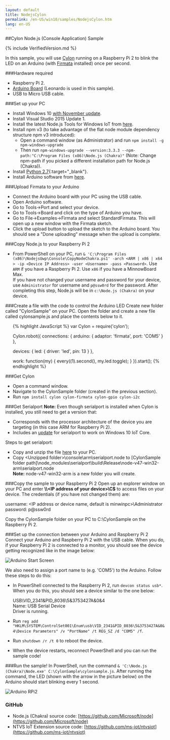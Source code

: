 ```yaml
---
layout: default
title: NodejsCylon
permalink: /en-US/win10/samples/NodejsCylon.htm
lang: en-US
---
```


##Cylon Node.js (Console Application) Sample

{% include VerifiedVersion.md %}

In this sample, you will use [Cylon](https://www.npmjs.com/package/cylon) running on a Raspberry Pi 2 to blink the LED on an Arduino (with [Firmata](https://www.npmjs.com/package/firmata) installed) once per second.

###Hardware required
* Raspberry Pi 2.
* [Arduino Board](https://www.arduino.cc/en/main/products) (Leonardo is used in this sample).
* USB to Micro USB cable.

###Set up your PC
* Install Windows 10 [with November update](http://windows.microsoft.com/en-us/windows-10/windows-update-faq).
* Install Visual Studio 2015 Update 1.
* Install the latest Node.js Tools for Windows IoT from [here](https://github.com/ms-iot/ntvsiot/releases).
* Install npm v3 (to take advantage of the flat node module dependency structure npm v3 introduced):
  * Open a command window (as Administrator) and run `npm install -g npm-windows-upgrade`
  * Then run `npm-windows-upgrade --version:3.3.3 --npm-path:"C:\Program Files (x86)\Node.js (Chakra)"` (Note: Change npm-path if you picked a different installation path for Node.js (Chakra)).
* Install [Python 2.7](https://www.python.org/downloads/){:target="_blank"}.
* Install Arduino software from [here](https://www.arduino.cc/en/Main/Software).


###Upload Firmata to your Arduino
* Connect the Arduino board with your PC using the USB cable.
* Open Arduino software.
* Go to Tools->Port and select your device.
* Go to Tools->Board and click on the type of Arduino you have.
* Go to File->Examples->Firmata and select StandardFirmata. This will open up a new window with the Firmata sketch.
* Click the upload button to upload the sketch to the Arduino board. You should see a "Done uploading" message when the upload is complete.


###Copy Node.js to your Raspberry Pi 2
* From PowerShell on your PC, run `& 'C:\Program Files (x86)\NodejsUwp\Console\CopyNodeChakra.ps1' -arch <ARM | x86 | x64 > -ip <Device IP Address> -user <Username> -pass <Password>`. Use `ARM` if you have a Raspberry Pi 2. Use `x86` if you have a MinnowBoard Max.  
  If you have not changed your username and password for your device, use `Administrator` for username and `p@ssw0rd` for the password. After completing this step, Node.js will be in `c:\Node.js (Chakra)` on your device.


###Create a file with the code to control the Arduino LED
Create new folder called "CylonSample" on your PC. Open the folder and create a new file called cylonsample.js and place the contents below to it.
<UL>
{% highlight JavaScript %}
var Cylon = require('cylon');

Cylon.robot({
  connections: {
    arduino: { adaptor: 'firmata', port: 'COM5' }
  },

  devices: {
    led: { driver: 'led', pin: 13 }
  },

  work: function(my) {
    every((1).second(), my.led.toggle);
  }
}).start();
{% endhighlight %}
</UL>

###Get Cylon
* Open a command window.
* Navigate to the CylonSample folder (created in the previous section).
* Run `npm install cylon cylon-firmata cylon-gpio cylon-i2c`


###Get Serialport
**Note:** Even though serialport is installed when Cylon is installed, you still need to get a version that:

* Corresponds with the processor architecture of the device you are targeting (in this case ARM for Raspberry Pi 2).
* Includes an [update](https://github.com/voodootikigod/node-serialport/pull/550) for serialport to work on Windows 10 IoT Core.

Steps to get serialport:

* Copy and unzip the file [here](https://github.com/ms-iot/ntvsiot/releases/download/2.0.4/serialport_WinIoT.zip) to your PC.
* Copy &lt;Unzipped folder&gt;\console\arm\serialport.node to [CylonSample folder path]\node_modules\serialport\build\Release\node-v47-win32-arm\serialport.node  
  **Note:** node-v47-win32-arm is a new folder you will create.


###Copy the sample to your Raspberry Pi 2
Open up an explorer window on your PC and enter **\\\\\<IP address of your device\>\\C$** to access files on your device. The credentials (if you have not changed them) are:

   username: <IP address or device name, default is minwinpc>\Administrator  
   password: p@ssw0rd  

Copy the CylonSample folder on your PC to C:\CylonSample on the Raspberry Pi 2.


###Set up the connection between your Arduino and Raspberry Pi 2
Connect your Arduino and Raspberry Pi 2 with the USB cable. When you do, if your Raspberry Pi 2 is connected to a monitor, 
you should see the device getting recognized like in the image below:

![Arduino Start Screen]({{site.baseurl}}/images/Nodejs/arduino-startscreen.jpg)

We also need to assign a port name to (e.g. 'COM5') to the Arduino. Follow these steps to do this:

* In PowerShell connected to the Raspberry Pi 2, run `devcon status usb*`. When you do this, you should see a device similar to the one below:

   USB\VID_2341&PID_8036\5&3753427A&0&4  
   Name: USB Serial Device  
   Driver is running.
* Run `reg add "HKLM\SYSTEM\ControlSet001\Enum\usb\VID_2341&PID_8036\5&3753427A&0&4\Device Parameters" /v "PortName" /t REG_SZ /d "COM5" /f`.
* Run `shutdown /r /t 0` to reboot the device.
* When the device restarts, reconnect PowerShell and you can run the sample code!


###Run the sample!
In PowerShell, run the command `& 'C:\Node.js (Chakra)\Node.exe' C:\CylonSample\cylonsample.js`.
After running the command, the LED (shown with the arrow in the picture below) on the Arduino should start blinking every 1 second.

![Arduino RPi2]({{site.baseurl}}/images/Nodejs/arduino-rpi2.jpg)


### GitHub
* Node.js (Chakra) source code: [https://github.com/Microsoft/node](https://github.com/Microsoft/node)
* NTVS IoT Extension source code: [https://github.com/ms-iot/ntvsiot](https://github.com/ms-iot/ntvsiot)
